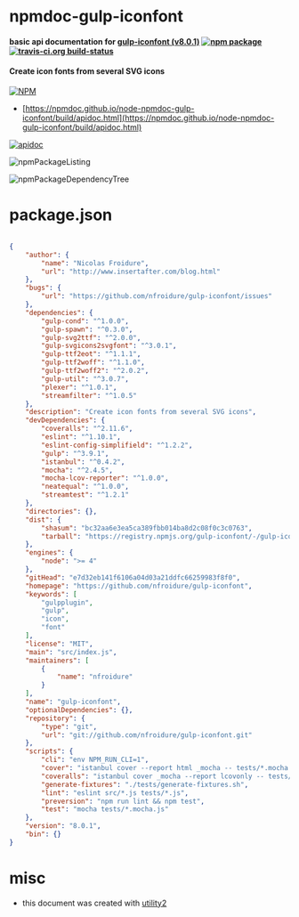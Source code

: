 # npmdoc-gulp-iconfont

#### basic api documentation for  [gulp-iconfont (v8.0.1)](https://github.com/nfroidure/gulp-iconfont)  [![npm package](https://img.shields.io/npm/v/npmdoc-gulp-iconfont.svg?style=flat-square)](https://www.npmjs.org/package/npmdoc-gulp-iconfont) [![travis-ci.org build-status](https://api.travis-ci.org/npmdoc/node-npmdoc-gulp-iconfont.svg)](https://travis-ci.org/npmdoc/node-npmdoc-gulp-iconfont)

#### Create icon fonts from several SVG icons

[![NPM](https://nodei.co/npm/gulp-iconfont.png?downloads=true&downloadRank=true&stars=true)](https://www.npmjs.com/package/gulp-iconfont)

- [https://npmdoc.github.io/node-npmdoc-gulp-iconfont/build/apidoc.html](https://npmdoc.github.io/node-npmdoc-gulp-iconfont/build/apidoc.html)

[![apidoc](https://npmdoc.github.io/node-npmdoc-gulp-iconfont/build/screenCapture.buildCi.browser.%252Ftmp%252Fbuild%252Fapidoc.html.png)](https://npmdoc.github.io/node-npmdoc-gulp-iconfont/build/apidoc.html)

![npmPackageListing](https://npmdoc.github.io/node-npmdoc-gulp-iconfont/build/screenCapture.npmPackageListing.svg)

![npmPackageDependencyTree](https://npmdoc.github.io/node-npmdoc-gulp-iconfont/build/screenCapture.npmPackageDependencyTree.svg)



# package.json

```json

{
    "author": {
        "name": "Nicolas Froidure",
        "url": "http://www.insertafter.com/blog.html"
    },
    "bugs": {
        "url": "https://github.com/nfroidure/gulp-iconfont/issues"
    },
    "dependencies": {
        "gulp-cond": "^1.0.0",
        "gulp-spawn": "^0.3.0",
        "gulp-svg2ttf": "^2.0.0",
        "gulp-svgicons2svgfont": "^3.0.1",
        "gulp-ttf2eot": "^1.1.1",
        "gulp-ttf2woff": "^1.1.0",
        "gulp-ttf2woff2": "^2.0.2",
        "gulp-util": "^3.0.7",
        "plexer": "^1.0.1",
        "streamfilter": "^1.0.5"
    },
    "description": "Create icon fonts from several SVG icons",
    "devDependencies": {
        "coveralls": "^2.11.6",
        "eslint": "^1.10.1",
        "eslint-config-simplifield": "^1.2.2",
        "gulp": "^3.9.1",
        "istanbul": "^0.4.2",
        "mocha": "^2.4.5",
        "mocha-lcov-reporter": "^1.0.0",
        "neatequal": "^1.0.0",
        "streamtest": "^1.2.1"
    },
    "directories": {},
    "dist": {
        "shasum": "bc32aa6e3ea5ca389fbb014ba8d2c08f0c3c0763",
        "tarball": "https://registry.npmjs.org/gulp-iconfont/-/gulp-iconfont-8.0.1.tgz"
    },
    "engines": {
        "node": ">= 4"
    },
    "gitHead": "e7d32eb141f6106a04d03a21ddfc66259983f8f0",
    "homepage": "https://github.com/nfroidure/gulp-iconfont",
    "keywords": [
        "gulpplugin",
        "gulp",
        "icon",
        "font"
    ],
    "license": "MIT",
    "main": "src/index.js",
    "maintainers": [
        {
            "name": "nfroidure"
        }
    ],
    "name": "gulp-iconfont",
    "optionalDependencies": {},
    "repository": {
        "type": "git",
        "url": "git://github.com/nfroidure/gulp-iconfont.git"
    },
    "scripts": {
        "cli": "env NPM_RUN_CLI=1",
        "cover": "istanbul cover --report html _mocha -- tests/*.mocha.js -R spec -t 5000",
        "coveralls": "istanbul cover _mocha --report lcovonly -- tests/*.mocha.js -R spec -t 5000 && cat ./coverage/lcov.info | coveralls && rm -rf ./coverage",
        "generate-fixtures": "./tests/generate-fixtures.sh",
        "lint": "eslint src/*.js tests/*.js",
        "preversion": "npm run lint && npm test",
        "test": "mocha tests/*.mocha.js"
    },
    "version": "8.0.1",
    "bin": {}
}
```



# misc
- this document was created with [utility2](https://github.com/kaizhu256/node-utility2)
